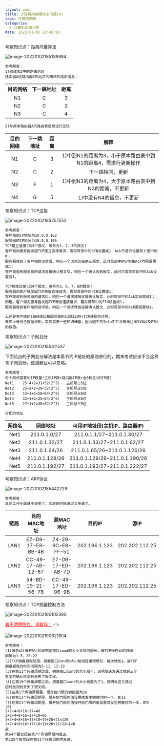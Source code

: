 ```yaml
---
layout: post
title: 计算机网络期末复习题(4)
tags: 计算机网络
categories:
  - 计算机网络习题
date: 2022-01-02 18:45:18
---
```





考察知识点：距离向量算法

<!--more-->

![image-20220102185139884](https://gitee.com/gujiakai/pic-go-typora02/raw/master/img/202201021851966.png)

```
参考解答：
1)修改表2中的路由信息
路由器A经路由器C到达目的网络的路由信息：
```

| 目的网络 | 下一跳地址 | 距离 |
| :------: | :--------: | :--: |
|    N1    |     C      |  3   |
|    N2    |     C      |  2   |
|    N3    |     C      |  4   |

```
2)与原本路由器A的路由表信息进行比较
```

| 目的网络 | 下一跳地址 | 距离 |                             解释                             |
| :------: | :--------: | :--: | :----------------------------------------------------------: |
|    N1    |     C      |  3   | 1)中到N1的距离为3，小于原本路由表中到N1的距离4，需进行更新操作 |
|    N2    |     C      |  2   |                       下一跳相同，更新                       |
|    N3    |     F      |  1   |    1)中到N3的距离为4，大于原本路由表中到N3的距离，不更新     |
|    N4    |     G      |  5   |                   1)中没有N4的信息，不更新                   |



考察知识点：TCP连接

![image-20220102185257552](https://gitee.com/gujiakai/pic-go-typora02/raw/master/img/202201021852760.png)

```
参考解答：
客户端的IP地址为10.0.0.102
服务器的IP地址为10.0.0.105
TCP建立连接(前3个报文，编号为1、2、3的报文)
客户端向服务器发起TCP建立连接请求，需将首部中的SYN设置成1，Ack不进行设置即上图中的0；
服务器收到了客户端的请求后，响应一个请求连接确认报文，此时首部中的SYN和Ack均需设置成1；
客户端收到服务器的请求连接确认报文后，响应一个确认收到报文，此时只需将首部中的Ack设置成1。

TCP释放连接(后4个报文，编号为5、6、7、8的报文)
服务器向客户端发起TCP释放连接请求，需将首部中的FIN设置成1；
客户端收到服务器的请求后，响应一个请求释放连接确认报文，此时首部中的Ack需设置成1；
同理，客户端向服务器发起TCP释放连接请求，需将首部中的FIN设置成1；
服务器收到客户端的请求后，响应一个请求释放连接确认报文，此时首部中的Ack需设置成1。

上述是客户端的1069端口和服务器的13端口进行TCP通信的过程。
表面上是结合数据说明，实则需要一些知识储备，因为图中的Info中并没有标注出SYN以及FIN的数值。
```



考察知识点：子网划分

![image-20220102185411537](https://gitee.com/gujiakai/pic-go-typora02/raw/master/img/202201021854965.png)

下面给出的子网划分解法是本着节约IP地址的原则进行的，期末考试应该不会这样考子网划分。这道题目可以忽略。

```
参考解答：
每个网络需要的IP数量(主机IP数+路由器IP数+全0和全1的IP数)
Net1	25+4+2=31<32(2^5)	主机号占5位
Net2 	25+2+2=29<32(2^5)	主机号占5位
Net3	53+1+2=56<64(2^6)	主机号占6位
Net4	32+1+2=35<64(2^6)	主机号占6位
Net5	27+1+2=30<32(2^5)	主机号占5位

分配的地址
```

| 网络名 |    网络地址    | 可用IP地址段(主机IP、路由器IP) |
| :----: | :------------: | :----------------------------: |
|  Net1  |  211.0.1.0/27  |   211.0.1.1/27~211.0.1.30/27   |
|  Net2  | 211.0.1.32/27  |  211.0.1.33/27~211.0.1.62/27   |
|  Net3  | 211.0.1.64/26  |  211.0.1.65/26~211.0.1.126/26  |
|  Net4  | 211.0.1.128/26 | 211.0.1.129/26~211.0.1.190/26  |
|  Net5  | 211.0.1.192/27 | 211.0.1.193/27~211.0.1.222/27  |



考察知识点：ARP协议

![image-20220102185442229](https://gitee.com/gujiakai/pic-go-typora02/raw/master/img/202201021854759.png)

```
参考解答：
说明工作步骤就不说明了，实验的时候说过太多遍了。
```

| 链路 |    目的MAC地址    |     源MAC地址     |    目的IP     |      源IP      |
| :--: | :---------------: | :---------------: | :-----------: | :------------: |
| LAN1 | E7-D9-17-E8-BB-4B | 74-29-9C-E8-FF-51 | 202.196.1.123 | 202.202.112.25 |
| LAN2 | CC-49-17-AB-12-67 | E7-D9-17-ED-AB-7D | 202.196.1.123 | 202.202.112.25 |
| LAN3 | 54-BD-19-21-56-78 | CC-49-17-ED-06-9B | 202.196.1.123 | 202.202.112.25 |



考察知识点：TCP拥塞控制方法

![image-20220102190102390](https://gitee.com/gujiakai/pic-go-typora02/raw/master/img/202201021901464.png)

<a href="https://gitee.com/gujiakai/pic-go-typora02/raw/master/img/202201021906914.png" style="color:red;border-bottom:none">看不清楚图片，请戳我！</a> :point_left:

![image-20220102190621604](https://gitee.com/gujiakai/pic-go-typora02/raw/master/img/202201021906914.png)

```
参考解答：
(1)慢启动(慢开始)阶段拥塞窗口cwnd的大小会加倍增长，故TCP慢启动的时间
间隔为1-5、20-22
(2)TCP拥塞避免阶段，拥塞窗口cwnd的大小按线性缓慢增长，每次增加1。故TCP
拥塞避免的时间间隔为5-11、12-19
(3)在第11个传输周期之后，拥塞窗口cwnd的大小减半，说明发送方通过收到三个
重复的确认检测到丢失了报文段。
(4)在第19个传输周期之后，拥塞窗口cwnd的大小被置为了1，说明发送方通过
超时检测到丢失了报文段。
(5)在第1个传输周期里，慢开始门限的初始值为16
(6)在第13个传输周期里，慢开始门限的值设置成发生拥塞时的一半，即11
(7)在第21个传输周期里，慢开始门限的值慢开始门限的值设置成发生拥塞时的一半，即9
(8)
1+2+4+8+16+17=48
1+2+4+8+16+17+18=66
1+2+4+8+16+17+18+19+20+21=126
1+2+4+8+16+17+18+19+20+21+22=148
故
第64个报文段在第7个传输周期内发送，
第128个报文段在第11个传输周期内发送。
```

